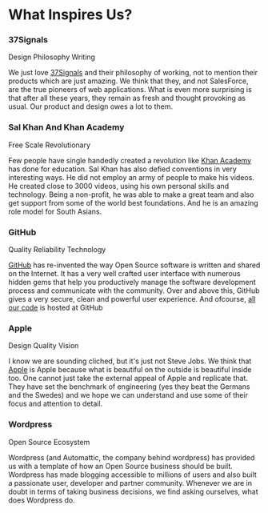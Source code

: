 # What Inspires Us?

### 37Signals

<p><span class="label label-info">Design</span> <span class="label label-info">Philosophy</span> <span class="label label-info">Writing</span></p>

We just love [37Signals](http://37signals.com/) and their philosophy of working, not to mention their products which are just amazing. We think that they, and not SalesForce, are the true pioneers of web applications. What is even more surprising is that after all these years, they remain as fresh and thought provoking as usual. Our product and design owes a lot to them.
<p></p>

### Sal Khan And Khan Academy

<p><span class="label label-info">Free</span> <span class="label label-info">Scale</span> <span class="label label-info">Revolutionary</span></p>

Few people have single handedly created a revolution like [Khan Academy](http://khanacademy.org/) has done for education. Sal Khan has also defied conventions in very interesting ways. He did not employ an army of people to make his videos. He created close to 3000 videos, using his own personal skills and technology. Being a non-profit, he was able to make a great team and also get support from some of the world best foundations. And he is an amazing role model for South Asians.
<p></p>

### GitHub

<p><span class="label label-info">Quality</span> <span class="label label-info">Reliability</span> <span class="label label-info">Technology</span></p>

[GitHub](https://github.com) has re-invented the way Open Source software is written and shared on the Internet. It has a very well crafted user interface with numerous hidden gems that help you productively manage the software development process and communicate with the community. Over and above this, GitHub gives a very secure, clean and powerful user experience. And ofcourse, [all our code](https://github.com/frappe) is hosted at GitHub

### Apple

<p><span class="label label-info">Design</span> <span class="label label-info">Quality</span> <span class="label label-info">Vision</span></p>

I know we are sounding cliched, but it's just not Steve Jobs. We think that [Apple](http://apple.com) is Apple because what is beautiful on the outside is beautiful inside too. One cannot just take the external appeal of Apple and replicate that. They have set the benchmark of engineering (yes they beat the Germans and the Swedes) and we hope we can understand and use some of their focus and attention to detail.

### Wordpress

<p><span class="label label-info">Open Source</span> <span class="label label-info">Ecosystem</span></p>

Wordpress (and Automattic, the company behind wordpress) has provided us with a template of how an Open Source business should be built. Wordpress has made blogging accessible to millions of users and also built a passionate user, developer and partner community. Whenever we are in doubt in terms of taking business decisions, we find asking ourselves, what does Wordpress do.
